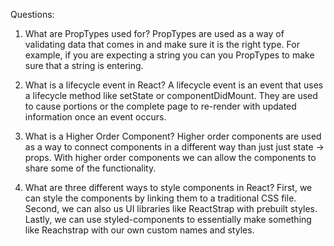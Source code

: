 Questions:

1. What are PropTypes used for?
    PropTypes are used as a way of validating data that comes in and make sure it is the right type. For example, if you are expecting a string you can you PropTypes to make sure that a string is entering. 

2. What is a lifecycle event in React?
    A lifecycle event is an event that uses a lifecycle method like setState or componentDidMount. They are used to cause portions or the complete page to re-render with updated information once an event occurs. 

3. What is a Higher Order Component?
    Higher order components are used as a way to connect components in a different way than just just state -> props. With higher order components we can allow the components to share some of the functionality. 

4. What are three different ways to style components in React?
    First, we can style the components by linking them to a traditional CSS file. Second, we can also us UI libraries like ReactStrap with prebuilt styles. Lastly, we can use styled-components to essentially make something like Reachstrap with our own custom names and styles. 